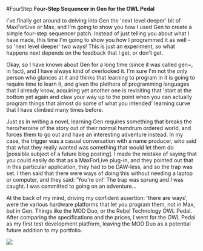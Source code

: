 #FourStep
****Four-Step Sequencer in Gen for the OWL Pedal****

I've finally got around to delving into Gen the 'next level deeper' bit of MaxForLive or Max, and I'm going to show you how I used Gen to create a simple four-step sequencer patch. Instead of just telling you about what I have made, this time I'm going to show you how I programmed it as well - so 'next level deeper' two ways! This is just an experiment, so what happens next depends on the feedback that I get, or don't get.

Okay, so I have known about Gen for a long time (since it was called gen~, in fact), and I have always kind of overlooked it. I'm sure I'm not the only person who glances at it and thinks that learning to program in it is going to require time to learn it, and given the plethora of programming languages that I already know, acquiring yet another one is revisiting that 'start at the bottom yet again and claw your way up to the point when you can actually program things that almost do some of what you intended' learning curve that I have climbed many times before.

Just as in writing a novel, learning Gen requires something that breaks the hero/heroine of the story out of their normal humdrum ordered world, and forces them to go out and have an interesting adventure instead. In my case, the trigger was a casual conversation with a name producer, who said that what they really wanted was something that would let them do [possible subject of a future blog posting]. I made the mistake of saying that you could easily do that as a MaxForLive plug-in, and they pointed out that in this particular application, they had to be DAW-less, and so the trap was set. I then said that there were ways of doing this without needing a laptop or computer, and they said: 'You're on!' The trap was sprung and I was caught. I was committed to going on an adventure...

At the back of my mind, driving my confident assertion: 'there are ways', were the various hardware platforms that let you program them, not in Max, but in Gen. Things like the MOD Duo, or the Rebel Technology OWL Pedal. After comparing the specifications and the prices, I went for the OWL Pedal as my first test development platform, leaving the MOD Duo as a potential future addition to my portfolio.

![](/images/OWL-pedal-green-light-small-300.png)
